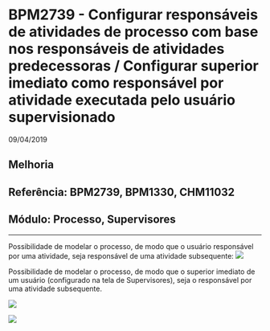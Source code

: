 # BPM2739 - Configurar responsáveis de atividades de processo com base nos responsáveis de atividades predecessoras / Configurar superior imediato como responsável por atividade executada pelo usuário supervisionado
09/04/2019
## Melhoria
## Referência: BPM2739, BPM1330, CHM11032
## Módulo: Processo, Supervisores
***

Possibilidade de modelar o processo, de modo que o usuário responsável por uma atividade, seja responsável de uma atividade subsequente:
![]([PATH_IMG]/BPM2739_imagem_1.png)

Possibilidade de modelar o processo, de modo que o superior imediato de um usuário (configurado na tela de Supervisores), seja o responsável por uma atividade subsequente.

![]([PATH_IMG]/BPM2739_imagem_2.png)

![]([PATH_IMG]/BPM2739_imagem_3.png)